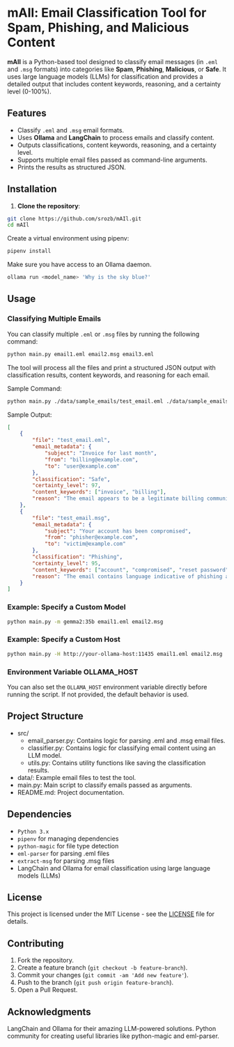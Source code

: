 # mAIl: Email Classification Tool for Spam, Phishing, and Malicious Content

**mAIl** is a Python-based tool designed to classify email messages (in `.eml` and `.msg` formats) into categories like **Spam**, **Phishing**, **Malicious**, or **Safe**. It uses large language models (LLMs) for classification and provides a detailed output that includes content keywords, reasoning, and a certainty level (0-100%).

## Features

* Classify `.eml` and `.msg` email formats.
* Uses **Ollama** and **LangChain** to process emails and classify content.
* Outputs classifications, content keywords, reasoning, and a certainty level.
* Supports multiple email files passed as command-line arguments.
* Prints the results as structured JSON.

## Installation

1. **Clone the repository**:

  ```bash
  git clone https://github.com/srozb/mAIl.git
  cd mAIl
  ```

Create a virtual environment using pipenv:

```bash
pipenv install
```

Make sure you have access to an Ollama daemon.

```bash
ollama run <model_name> 'Why is the sky blue?'
```

## Usage

### Classifying Multiple Emails

You can classify multiple `.eml` or `.msg` files by running the following command:

```bash
python main.py email1.eml email2.msg email3.eml
```

The tool will process all the files and print a structured JSON output with classification results, content keywords, and reasoning for each email.

Sample Command:

```bash
python main.py ./data/sample_emails/test_email.eml ./data/sample_emails/test_email.msg
```

Sample Output:

```json
[
    {
        "file": "test_email.eml",
        "email_metadata": {
            "subject": "Invoice for last month",
            "from": "billing@example.com",
            "to": "user@example.com"
        },
        "classification": "Safe",
        "certainty_level": 97,
        "content_keywords": ["invoice", "billing"],
        "reason": "The email appears to be a legitimate billing communication."
    },
    {
        "file": "test_email.msg",
        "email_metadata": {
            "subject": "Your account has been compromised",
            "from": "phisher@example.com",
            "to": "victim@example.com"
        },
        "classification": "Phishing",
        "certainty_level": 95,
        "content_keywords": ["account", "compromised", "reset password"],
        "reason": "The email contains language indicative of phishing attempts."
    }
]
```

### Example: Specify a Custom Model

```bash
python main.py -m gemma2:35b email1.eml email2.msg
```

### Example: Specify a Custom Host

```bash
python main.py -H http://your-ollama-host:11435 email1.eml email2.msg
```

### Environment Variable OLLAMA_HOST

You can also set the `OLLAMA_HOST` environment variable directly before running the script. If not provided, the default behavior is used.

## Project Structure

* src/
  * email_parser.py: Contains logic for parsing .eml and .msg email files.
  * classifier.py: Contains logic for classifying email content using an LLM model.
  * utils.py: Contains utility functions like saving the classification results.
* data/: Example email files to test the tool.
* main.py: Main script to classify emails passed as arguments.
* README.md: Project documentation.

## Dependencies

* `Python 3.x`
* `pipenv` for managing dependencies
* `python-magic` for file type detection
* `eml-parser` for parsing .eml files
* `extract-msg` for parsing .msg files
* LangChain and Ollama for email classification using large language models (LLMs)

## License

This project is licensed under the MIT License - see the [LICENSE](/LICENSE) file for details.

## Contributing

1. Fork the repository.
2. Create a feature branch (`git checkout -b feature-branch`).
3. Commit your changes (`git commit -am 'Add new feature'`).
4. Push to the branch (`git push origin feature-branch`).
5. Open a Pull Request.

## Acknowledgments

LangChain and Ollama for their amazing LLM-powered solutions.
Python community for creating useful libraries like python-magic and eml-parser.